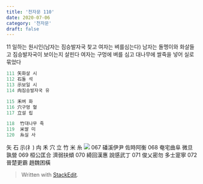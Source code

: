 ```yaml
---
title: '천자문 110'
date: 2020-07-06
category: '천자문'
draft: false
---
```

11 일하는 원시인(남자는 짐승발자국 찾고 여자는 벼를심는다)
남자는 돌멩이와 화살들고 짐승발자국이 보이는지 살핀다
여자는 구멍에 벼를 심고 
대나무에 쌀죽을 넣어 실로묶었다


```js
111 矢화살 시
112 石돌 석
113 示보일 시
114 禸짐승발자국 유

115 禾벼 화
116 穴구멍 혈
117 立설 립

118  竹대나무 죽
119  米쌀 미
120  糸실 사
```
矢 石 示(礻) 禸 禾 穴 立 竹 米 糸 
![](https://i.ibb.co/1QZf3Qd/2020-07-06-10-33-53.png)
067 磻溪伊尹 佐時阿衡 068 奄宅曲阜 微旦孰營 
069 桓公匡合 濟弱扶傾 070 綺回漢惠 說感武丁 
071 俊乂密勿 多士寔寧 072 晉楚更霸 趙魏困橫 

> Written with [StackEdit](https://stackedit.io/).
<!--stackedit_data:
eyJoaXN0b3J5IjpbODY3ODY1OTksMTQ4MDE1MjYxMiwzMTY2MT
k5ODgsOTczMDQyMjQyLDcyMzE0MzM4NywtMTI5MTA4NTA2NSwt
MTc5MDE2NTcxMywtNzQyOTU0NzIyXX0=
-->
